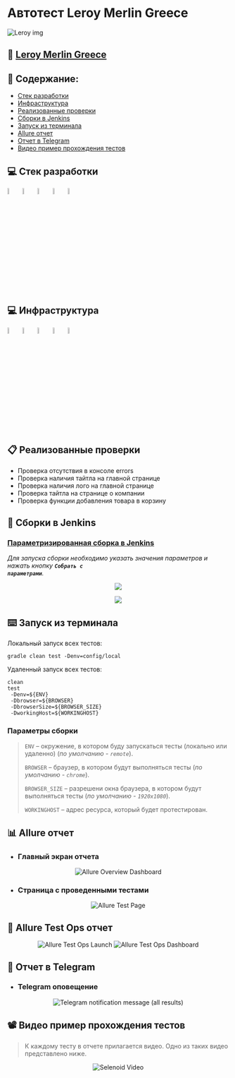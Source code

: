 # Автотест Leroy Merlin Greece
<img title="Leroy img" src="images/leroySite.png">

## :link:  <a target="_blank" href=https://www.leroymerlin.gr/gr>Leroy Merlin Greece</a>


## :page_with_curl: Содержание:

- <a href="#computer-сode_stack">Стек разработки</a>
- <a href="#computer-infrastructure_stack">Инфраструктура</a>
- <a href="#clipboard-реализованные-проверки">Реализованные проверки</a>
- <a href="#robot-сборки-в-Jenkins">Сборки в Jenkins</a>
- <a href="#keyboard-запуск-из-терминала">Запуск из терминала</a>
- <a href="#bar_chart-allure-отчет">Allure отчет</a>
- <a href="#robot-отчет-в-telegram">Отчет в Telegram</a>
- <a href="#film_projector-видео-пример-прохождения-тестов">Видео пример прохождения тестов</a>

## :computer: Стек разработки
<p align="left">
<img width="6%" title="Java" src="images/logo/Java.svg">
<img width="6%" title="Selenide" src="images/logo/Selenide.svg">
<img width="6%" title="Allure Report" src="images/logo/Allure_Report.svg">
<img width="6%" title="Gradle" src="images/logo/Gradle.svg">
<img width="6%" title="JUnit5" src="images/logo/JUnit5.svg">
</p>

## :computer: Инфраструктура
<p align="left">
<img width="6%" title="IntelliJ IDEA" src="images/logo/Intelij_IDEA.svg">
<img width="6%" title="Selenoid" src="images/logo/Selenoid.svg">
<img width="6%" title="GitHub" src="images/logo/GitHub.svg">
<img width="6%" title="Jenkins" src="images/logo/Jenkins.svg">
<img width="6%" title="Telegram" src="images/logo/Telegram.svg">
</p>

## :clipboard: Реализованные проверки
  -  Проверка отсутствия в консоле errors
  -  Проверка наличия тайтла на главной странице
  -  Проверка наличия лого на главной странице
  -  Проверка тайтла на странице о компании
  -  Проверка функции добавления товара в корзину
    
## :robot: Сборки в Jenkins
### <a target="_blank" href="https://jenkins.autotests.cloud/view/C12-BochkarevAlexej/job/C12-BochkarevAlexej-leroy-tests/">Параметризированная сборка в Jenkins</a>
*Для запуска сборки необходимо указать значения параметров и нажать кнопку <code><strong>*Собрать с параметрами*</strong></code>.*

<p align="center">
  <img src="images/screenshots/Jenkins.png">
</p>

<p align="center">
  <img src="images/screenshots/Jenkins2.png">
</p>

## :keyboard: Запуск из терминала
Локальный запуск всех тестов:
```
gradle clean test -Denv=config/local
```

Удаленный запуск всех тестов:
```
clean
test
 -Denv=${ENV}
 -Dbrowser=${BROWSER}
 -DbrowserSize=${BROWSER_SIZE}
 -DworkingHost=${WORKINGHOST}
 ```

### Параметры сборки

> <code>ENV</code> – окружение, в котором буду запускаться тесты (локально или удаленно) (_по умолчанию - <code>remote</code>_).
>
> <code>BROWSER</code> – браузер, в котором будут выполняться тесты (_по умолчанию - <code>chrome</code>_).
>
> <code>BROWSER_SIZE</code> – разрешени окна браузера, в котором будут выполняться тесты (_по умолчанию - <code>1920x1080</code>_).
>
> <code>WORKINGHOST</code> – адрес ресурса, который будет протестирован.
>

## :bar_chart: Allure отчет
- ### Главный экран отчета
<p align="center">
<img title="Allure Overview Dashboard" src="images/screenshots/allure-main-page.png">
</p>

- ### Страница с проведенными тестами
<p align="center">
<img title="Allure Test Page" src="images/screenshots/allure-test-page.png">
</p>

## :hammer: Allure Test Ops отчет
<p align="center">
<img title="Allure Test Ops Launch" src="images/allureLeroyMerlinLaunch.png">
<img title="Allure Test Ops Dashboard" src="images/AllureLeroyDashboard.png">
</p>

## :robot: Отчет в Telegram
- ### Telegram оповещение
<p align="center">
<img title="Telegram notification message (all results)" src="images/screenshots/telegram-bot.png">
</p>

## :film_projector: Видео пример прохождения тестов
> К каждому тесту в отчете прилагается видео. Одно из таких видео представлено ниже.
<p align="center">
  <img title="Selenoid Video" src="images/gif/test-run.gif">
</p>
